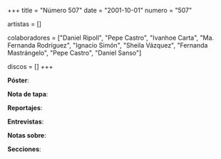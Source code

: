 +++
title = "Número 507"
date = "2001-10-01"
numero = "507"

artistas = []

colaboradores = ["Daniel Ripoll", "Pepe Castro", "Ivanhoe Carta", "Ma. Fernanda Rodríguez", "Ignacio Simón", "Sheila Vázquez", "Fernanda Mastrángelo", "Pepe Castro", "Daniel Sanso"]

discos = []
+++

**Póster**: 

**Nota de tapa**: 

**Reportajes**: 

**Entrevistas**: 

**Notas sobre**:

**Secciones**:
